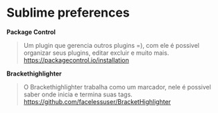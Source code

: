 # Sublime preferences




**Package Control** 

> Um plugin que gerencia outros plugins =), com ele é possivel organizar seus plugins, editar excluir e muito mais.
> https://packagecontrol.io/installation


**Brackethighlighter** 

> O Brackethighlighter trabalha como um marcador, nele é possivel saber onde inicia e termina suas tags.
> https://github.com/facelessuser/BracketHighlighter



